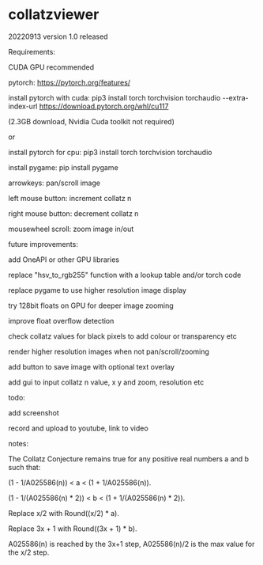 # collatzviewer

20220913 version 1.0 released



Requirements:

CUDA GPU recommended

pytorch: https://pytorch.org/features/

install pytorch with cuda: pip3 install torch torchvision torchaudio --extra-index-url https://download.pytorch.org/whl/cu117

(2.3GB download, Nvidia Cuda toolkit not required)

or

install pytorch for cpu: pip3 install torch torchvision torchaudio

install pygame: pip install pygame

arrowkeys: pan/scroll image

left mouse button: increment collatz n

right mouse button: decrement collatz n

mousewheel scroll: zoom image in/out




future improvements:

add OneAPI or other GPU libraries

replace "hsv_to_rgb255" function with a lookup table and/or torch code

replace pygame to use higher resolution image display

try 128bit floats on GPU for deeper image zooming

improve float overflow detection

check collatz values for black pixels to add colour or transparency etc

render higher resolution images when not pan/scroll/zooming

add button to save image with optional text overlay

add gui to input collatz n value, x y and zoom, resolution etc

todo:

add screenshot


record and upload to youtube, link to video






notes:

The Collatz Conjecture remains true for any positive real numbers a and b such that:

  (1 - 1/A025586(n)) < a < (1 + 1/A025586(n)).
  
  (1 - 1/(A025586(n) * 2)) < b < (1 + 1/(A025586(n) * 2)).

  Replace x/2 with Round((x/2) * a).
  
  Replace 3x + 1 with Round((3x + 1) * b).
  
  A025586(n) is reached by the 3x+1 step, A025586(n)/2 is the max value for the x/2 step.
  
